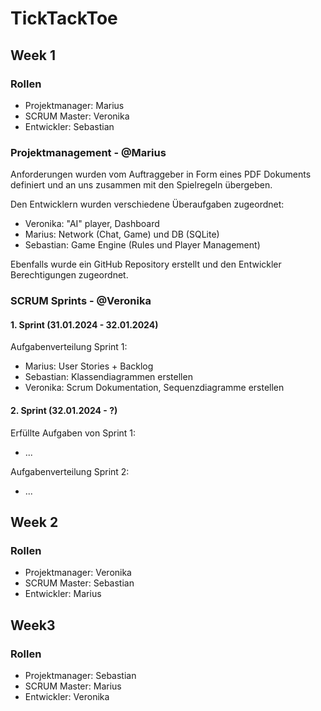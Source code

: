 # TickTackToe

## Week 1

### Rollen
- Projektmanager: Marius
- SCRUM Master: Veronika
- Entwickler: Sebastian

### Projektmanagement - @Marius
Anforderungen wurden vom Auftraggeber in Form eines PDF Dokuments definiert und an uns zusammen mit den Spielregeln übergeben.

Den Entwicklern wurden verschiedene Überaufgaben zugeordnet:
- Veronika: "AI" player, Dashboard
- Marius: Network (Chat, Game) und DB (SQLite)
- Sebastian: Game Engine (Rules und Player Management)

Ebenfalls wurde ein GitHub Repository erstellt und den Entwickler Berechtigungen zugeordnet.

### SCRUM Sprints - @Veronika
#### 1. Sprint (31.01.2024 - 32.01.2024)
Aufgabenverteilung Sprint 1:
- Marius: User Stories + Backlog 
- Sebastian: Klassendiagrammen erstellen
- Veronika: Scrum Dokumentation, Sequenzdiagramme erstellen

#### 2. Sprint (32.01.2024 - ?)
Erfüllte Aufgaben von Sprint 1:
- ...

Aufgabenverteilung Sprint 2:
- ...

## Week 2

### Rollen
- Projektmanager: Veronika
- SCRUM Master: Sebastian
- Entwickler: Marius

## Week3

### Rollen
- Projektmanager: Sebastian
- SCRUM Master: Marius
- Entwickler: Veronika
